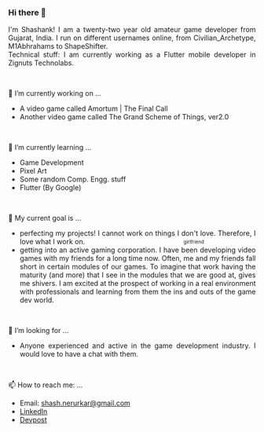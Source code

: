 ### Hi there 👋

<p align='justify'>
    I'm Shashank! I am a twenty-two year old amateur game developer from Gujarat, India. I run on different usernames online, from Civilian_Archetype, M1Abhrahams to ShapeShifter.
    <br />
    Technical stuff: I am currently working as a Flutter mobile developer in Zignuts Technolabs.
</p>
<br/>

🔭 I’m currently working on ...
    <ul>
        <li>
            A video game called Amortum | The Final Call
        </li>
        <li>
            Another video game called The Grand Scheme of Things, ver2.0
        </li>
    </ul>
<br/>

🌱 I’m currently learning ...
    <ul>
        <li>
            Game Development
        </li>
        <li>
            Pixel Art
        </li>
        <li>
            Some random Comp. Engg. stuff
        </li>
        <li>
            Flutter (By Google)
        </li>
    </ul>
<br/>

👯 My current goal is ...
    <ul align='justify'>
        <li>
            perfecting my projects! I cannot work on things I don't love. Therefore, I love what I work on. &nbsp; &nbsp; &nbsp; &nbsp; &nbsp; &nbsp; &nbsp; &nbsp; &nbsp;                   &nbsp; &nbsp; &nbsp; &nbsp; &nbsp; &nbsp; &nbsp; &nbsp; &nbsp; &nbsp; &nbsp; &nbsp; &nbsp; &nbsp; &nbsp; &nbsp; <sub><sup>girlfriend</sup></sub>
        </li>
        <li>
            getting into an active gaming corporation. I have been developing video games with my friends for a long time now. Often, me and my friends fall short in             certain modules of our games. To imagine that work having the maturity (and more) that I see in the modules that we are good at, gives me shivers. I am excited at               the prospect of working in a real environment with professionals and learning from them the ins and outs of the game dev world. 
        </li>
    </ul>
<br/>
        
🤔 I’m looking for ...
<br/>
    <ul align='justify'>
        <li>
            Anyone experienced and active in the game development industry. I would love to have a chat with them.
        </li>
    </ul>
<br/>

📫 How to reach me: ...
    <ul>
        <li>
            Email: shash.nerurkar@gmail.com
        </li>
        <li>
            <a href='https://www.linkedin.com/in/shashank-nerurkar-1bb151171/'>LinkedIn</a>
        </li>
        <li>
            <a href='https://devpost.com/shash-nerurkar?ref_content=user-portfolio&ref_feature=portfolio&ref_medium=global-nav'>Devpost</a>
        </li>
    </ul>
<br/>
